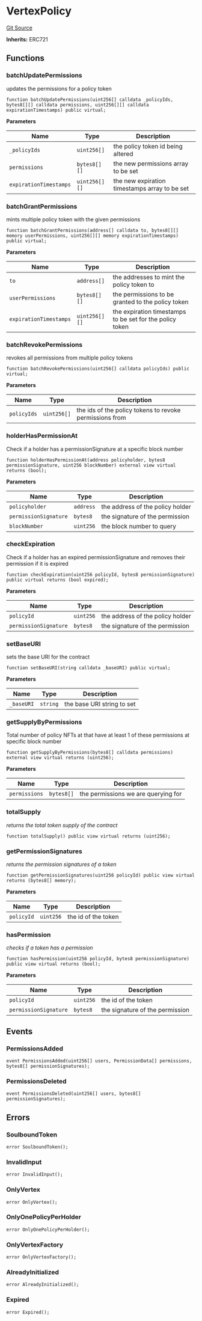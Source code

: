 # VertexPolicy
[Git Source](https://github.com/llama-community/vertex-v1/blob/779be5e26a5346bb2af4c028d4918886f373d88e/src/policy/VertexPolicy.sol)

**Inherits:**
ERC721


## Functions
### batchUpdatePermissions

updates the permissions for a policy token


```solidity
function batchUpdatePermissions(uint256[] calldata _policyIds, bytes8[][] calldata permissions, uint256[][] calldata expirationTimestamps) public virtual;
```
**Parameters**

|Name|Type|Description|
|----|----|-----------|
|`_policyIds`|`uint256[]`|the policy token id being altered|
|`permissions`|`bytes8[][]`|the new permissions array to be set|
|`expirationTimestamps`|`uint256[][]`|the new expiration timestamps array to be set|


### batchGrantPermissions

mints multiple policy token with the given permissions


```solidity
function batchGrantPermissions(address[] calldata to, bytes8[][] memory userPermissions, uint256[][] memory expirationTimestamps) public virtual;
```
**Parameters**

|Name|Type|Description|
|----|----|-----------|
|`to`|`address[]`|the addresses to mint the policy token to|
|`userPermissions`|`bytes8[][]`|the permissions to be granted to the policy token|
|`expirationTimestamps`|`uint256[][]`|the expiration timestamps to be set for the policy token|


### batchRevokePermissions

revokes all permissions from multiple policy tokens


```solidity
function batchRevokePermissions(uint256[] calldata policyIds) public virtual;
```
**Parameters**

|Name|Type|Description|
|----|----|-----------|
|`policyIds`|`uint256[]`|the ids of the policy tokens to revoke permissions from|


### holderHasPermissionAt

Check if a holder has a permissionSignature at a specific block number


```solidity
function holderHasPermissionAt(address policyholder, bytes8 permissionSignature, uint256 blockNumber) external view virtual returns (bool);
```
**Parameters**

|Name|Type|Description|
|----|----|-----------|
|`policyholder`|`address`|the address of the policy holder|
|`permissionSignature`|`bytes8`|the signature of the permission|
|`blockNumber`|`uint256`|the block number to query|


### checkExpiration

Check if a holder has an expired permissionSignature and removes their permission if it is expired


```solidity
function checkExpiration(uint256 policyId, bytes8 permissionSignature) public virtual returns (bool expired);
```
**Parameters**

|Name|Type|Description|
|----|----|-----------|
|`policyId`|`uint256`|the address of the policy holder|
|`permissionSignature`|`bytes8`|the signature of the permission|


### setBaseURI

sets the base URI for the contract


```solidity
function setBaseURI(string calldata _baseURI) public virtual;
```
**Parameters**

|Name|Type|Description|
|----|----|-----------|
|`_baseURI`|`string`|the base URI string to set|


### getSupplyByPermissions

Total number of policy NFTs at that have at least 1 of these permissions at specific block number


```solidity
function getSupplyByPermissions(bytes8[] calldata permissions) external view virtual returns (uint256);
```
**Parameters**

|Name|Type|Description|
|----|----|-----------|
|`permissions`|`bytes8[]`|the permissions we are querying for|


### totalSupply

*returns the total token supply of the contract*


```solidity
function totalSupply() public view virtual returns (uint256);
```

### getPermissionSignatures

*returns the permission signatures of a token*


```solidity
function getPermissionSignatures(uint256 policyId) public view virtual returns (bytes8[] memory);
```
**Parameters**

|Name|Type|Description|
|----|----|-----------|
|`policyId`|`uint256`|the id of the token|


### hasPermission

*checks if a token has a permission*


```solidity
function hasPermission(uint256 policyId, bytes8 permissionSignature) public view virtual returns (bool);
```
**Parameters**

|Name|Type|Description|
|----|----|-----------|
|`policyId`|`uint256`|the id of the token|
|`permissionSignature`|`bytes8`|the signature of the permission|


## Events
### PermissionsAdded

```solidity
event PermissionsAdded(uint256[] users, PermissionData[] permissions, bytes8[] permissionSignatures);
```

### PermissionsDeleted

```solidity
event PermissionsDeleted(uint256[] users, bytes8[] permissionSignatures);
```

## Errors
### SoulboundToken

```solidity
error SoulboundToken();
```

### InvalidInput

```solidity
error InvalidInput();
```

### OnlyVertex

```solidity
error OnlyVertex();
```

### OnlyOnePolicyPerHolder

```solidity
error OnlyOnePolicyPerHolder();
```

### OnlyVertexFactory

```solidity
error OnlyVertexFactory();
```

### AlreadyInitialized

```solidity
error AlreadyInitialized();
```

### Expired

```solidity
error Expired();
```

